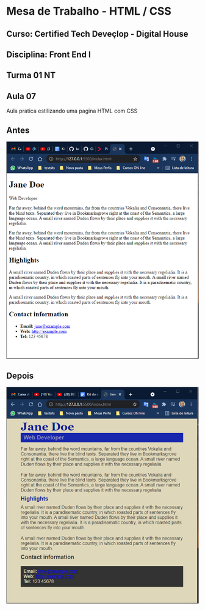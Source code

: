 <h1>Mesa de Trabalho - HTML / CSS</h1>

<h2>Curso: Certified Tech Deveçlop - Digital House</h2>
<h2>Disciplina: Front End I</h2>
<h2>Turma 01 NT</h2>
<h2>Aula 07</h2>

<p>Aula pratica estilizando uma pagina HTML com CSS</p>

<h2>Antes</h2>

<img src="./img/layout-before.png">


<h2>Depois</h2>

<img src="./img/layout-after.png">